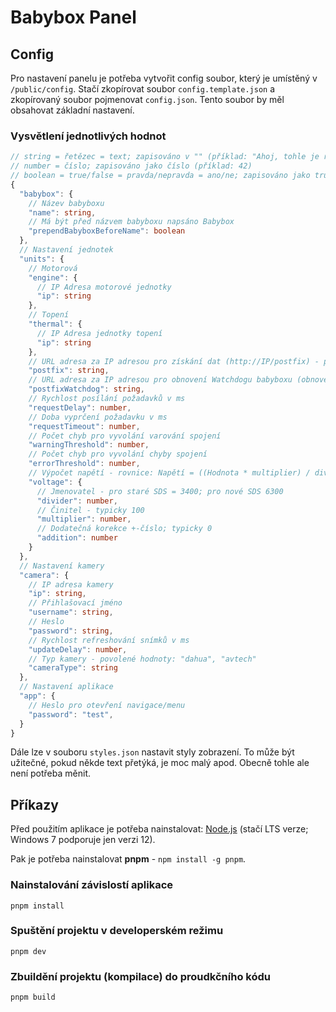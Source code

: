 # Babybox Panel

## Config

Pro nastavení panelu je potřeba vytvořit config soubor, který je umístěný v `/public/config`. Stačí zkopírovat soubor `config.template.json` a zkopírovaný soubor pojmenovat `config.json`. Tento soubor by měl obsahovat základní nastavení.

### Vysvětlení jednotlivých hodnot

```typescript
// string = řetězec = text; zapisováno v "" (příklad: "Ahoj, tohle je řetězec")
// number = číslo; zapisováno jako číslo (příklad: 42)
// boolean = true/false = pravda/nepravda = ano/ne; zapisováno jako true nebo false (příklad: true)
{
  "babybox": {
    // Název babyboxu
    "name": string,
    // Má být před názvem babyboxu napsáno Babybox
    "prependBabyboxBeforeName": boolean
  },
  // Nastavení jednotek
  "units": {
    // Motorová
    "engine": {
      // IP Adresa motorové jednotky
      "ip": string
    },
    // Topení
    "thermal": {
      // IP Adresa jednotky topení
      "ip": string
    },
    // URL adresa za IP adresou pro získání dat (http://IP/postfix) - pro SDS nastavit jako: "/get_ram[0]?rn=60"
    "postfix": string,
    // URL adresa za IP adresou pro obnovení Watchdogu babyboxu (obnovení časovače pro zablokování babyboxu, při ztrátě spojení s PC) = pro SDS nastavit jako: "postfixWatchdog": "/sdscep?sys141=115"
    "postfixWatchdog": string,
    // Rychlost posílání požadavků v ms
    "requestDelay": number,
    // Doba vyprčení požadavku v ms
    "requestTimeout": number,
    // Počet chyb pro vyvolání varování spojení
    "warningThreshold": number,
    // Počet chyb pro vyvolání chyby spojení
    "errorThreshold": number,
    // Výpočet napětí - rovnice: Napětí = ((Hodnota * multiplier) / divider) + addition
    "voltage": {
      // Jmenovatel - pro staré SDS = 3400; pro nové SDS 6300
      "divider": number,
      // Činitel - typicky 100
      "multiplier": number,
      // Dodatečná korekce +-číslo; typicky 0
      "addition": number
    }
  },
  // Nastavení kamery
  "camera": {
    // IP adresa kamery
    "ip": string,
    // Přihlašovací jméno
    "username": string,
    // Heslo
    "password": string,
    // Rychlost refreshování snímků v ms
    "updateDelay": number,
    // Typ kamery - povolené hodnoty: "dahua", "avtech"
    "cameraType": string
  },
  // Nastavení aplikace
  "app": {
    // Heslo pro otevření navigace/menu
    "password": "test",
  }
}
```

Dále lze v souboru `styles.json` nastavit styly zobrazení. To může být užitečné, pokud někde text přetýká, je moc malý apod. Obecně tohle ale není potřeba měnit.

## Příkazy

Před použitím aplikace je potřeba nainstalovat: [Node.js](https://nodejs.org/en/) (stačí LTS verze; Windows 7 podporuje jen verzi 12).

Pak je potřeba nainstalovat **pnpm** - `npm install -g pnpm`.

### Nainstalování závislostí aplikace

`pnpm install`

### Spuštění projektu v developerském režimu

`pnpm dev`

### Zbuildění projektu (kompilace) do proudkčního kódu

`pnpm build`
